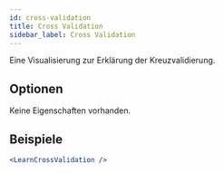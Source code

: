 ```yaml
---
id: cross-validation
title: Cross Validation
sidebar_label: Cross Validation
---
```


Eine Visualisierung zur Erklärung der Kreuzvalidierung.

## Optionen

Keine Eigenschaften vorhanden.

## Beispiele

```jsx live
<LearnCrossValidation />
```

